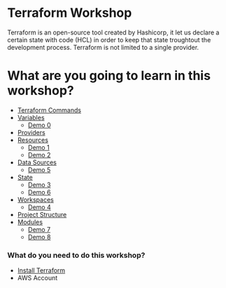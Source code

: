 # Terraform Workshop
Terraform is an open-source tool created by Hashicorp, it let us declare a certain state with code (HCL) in order to keep that state troughtout the development process. Terraform is not limited to a single provider.

# What are you going to learn in this workshop?
  * <a href="https://github.com/lpcalisi/cloudsec-workshop-iac/tree/master/terraform/docs/commands.md" >Terraform Commands</a>
  * <a href="https://github.com/lpcalisi/cloudsec-workshop-iac/tree/master/terraform/docs/variables.md" >Variables</a>
    * <a href="https://github.com/lpcalisi/cloudsec-workshop-iac/tree/master/terraform/demos/0_variables">Demo 0</a>
  * <a href="https://github.com/lpcalisi/cloudsec-workshop-iac/tree/master/terraform/docs/providers.md" >Providers</a>
  * <a href="https://github.com/lpcalisi/cloudsec-workshop-iac/tree/master/terraform/docs/resources.md" >Resources</a>
    * <a href="https://github.com/lpcalisi/cloudsec-workshop-iac/tree/master/terraform/demos/1_create_instance_basic">Demo 1</a>
    * <a href="https://github.com/lpcalisi/cloudsec-workshop-iac/tree/master/terraform/demos/2_instance_with_sg">Demo 2</a>
  * <a href="https://github.com/lpcalisi/cloudsec-workshop-iac/tree/master/terraform/docs/datasources.md" >Data Sources</a>
    * <a href="https://github.com/lpcalisi/cloudsec-workshop-iac/tree/master/terraform/demos/5_data_sources">Demo 5</a>
  * <a href="https://github.com/lpcalisi/cloudsec-workshop-iac/tree/master/terraform/docs/status.md" >State</a>
    * <a href="https://github.com/lpcalisi/cloudsec-workshop-iac/tree/master/terraform/demos/3_remote_state">Demo 3</a>
    * <a href="https://github.com/lpcalisi/cloudsec-workshop-iac/tree/master/terraform/demos/6_importing_existing_resources">Demo 6</a>
  * <a href="https://github.com/lpcalisi/cloudsec-workshop-iac/tree/master/terraform/docs/workspaces.md" >Workspaces</a>
    * <a href="https://github.com/lpcalisi/cloudsec-workshop-iac/tree/master/terraform/demos/4_workspaces">Demo 4</a>
  * <a href="https://github.com/lpcalisi/cloudsec-workshop-iac/tree/master/terraform/docs/projectsStructures.md" >Project Structure</a>
  * <a href="https://github.com/lpcalisi/cloudsec-workshop-iac/tree/master/terraform/docs/modules.md" >Modules</a>
    * <a href="https://github.com/lpcalisi/cloudsec-workshop-iac/tree/master/terraform/demos/7_s3_static_site/">Demo 7</a>
    * <a href="https://github.com/lpcalisi/cloudsec-workshop-iac/tree/master/terraform/demos/8_manage_multiple_s3_static_sites/">Demo 8</a>

### What do you need to do this workshop?
* <a href="https://learn.hashicorp.com/terraform/getting-started/install.html">Install Terraform</a>
* AWS Account
